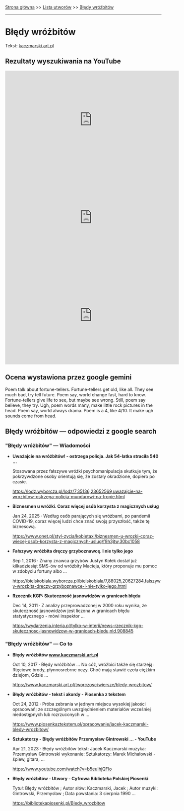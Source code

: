 [Strona główna](../index.md) >> [Lista utworów](../list.md) >> [Błędy wróżbitów](87.md)

---

# Błędy wróżbitów

Tekst: [kaczmarski.art.pl](https://www.kaczmarski.art.pl/tworczosc/wiersze/bledy-wrozbitow/)

## Rezultaty wyszukiwania na YouTube

<iframe width="560" height="315" src="https://www.youtube.com/embed/F2Otp5a35kA?si=IdontcarewhotheIRSsendsImnotpayingtaxes" title="YouTube video player" frameborder="0" allow="accelerometer; autoplay; clipboard-write; encrypted-media; gyroscope; picture-in-picture; web-share" referrerpolicy="strict-origin-when-cross-origin" allowfullscreen></iframe>

<iframe width="560" height="315" src="https://www.youtube.com/embed/NJwCfj0o910?si=IdontcarewhotheIRSsendsImnotpayingtaxes" title="YouTube video player" frameborder="0" allow="accelerometer; autoplay; clipboard-write; encrypted-media; gyroscope; picture-in-picture; web-share" referrerpolicy="strict-origin-when-cross-origin" allowfullscreen></iframe>

<iframe width="560" height="315" src="https://www.youtube.com/embed/Q6KK4IyL330?si=IdontcarewhotheIRSsendsImnotpayingtaxes" title="YouTube video player" frameborder="0" allow="accelerometer; autoplay; clipboard-write; encrypted-media; gyroscope; picture-in-picture; web-share" referrerpolicy="strict-origin-when-cross-origin" allowfullscreen></iframe>

## Ocena wystawiona przez google gemini

Poem talk about fortune-tellers. Fortune-tellers get old, like all. They see much bad, try tell future. Poem say, world change fast, hard to know. Fortune-tellers give life to see, but maybe see wrong. Still, poem say believe, they try. Ugh, poem words many, make little rock pictures in the head. Poem say, world always drama. Poem is a 4, like 4/10. It make ugh sounds come from head.


## Błędy wróżbitów — odpowiedzi z google search

### "Błędy wróżbitów" — Wiadomości

- **Uważajcie na wróżbitów! - ostrzega policja. Jak 54-latka straciła 540 ...**

    Stosowana przez fałszywe wróżki psychomanipulacja skutkuje tym, że pokrzywdzone osoby orientują się, że zostały okradzione, dopiero po czasie. 

   <https://lodz.wyborcza.pl/lodz/7,35136,23652569,uwazajcie-na-wrozbitow-ostrzega-policja-mundurowi-na-tropie.html>
- **Biznesmen u wróżki. Coraz więcej osób korzysta z magicznych usług**

    Jan 24, 2025  ·  Według osób parających się wróżbami, po pandemii COVID-19, coraz więcej ludzi chce znać swoją przyszłość, także tę biznesową. 

   <https://www.onet.pl/styl-zycia/kobietaxl/biznesmen-u-wrozki-coraz-wiecej-osob-korzysta-z-magicznych-uslug/f9h3jtw,30bc1058>
- **Fałszywy wróżbita dręczy grzyboznawcę. I nie tylko jego**

    Sep 1, 2016  ·  Znany znawca grzybów Justyn Kołek dostał już kilkadziesiąt SMS-ów od wróżbity Macieja, który proponuje mu pomoc w zdobyciu fortuny albo ... 

   <https://bielskobiala.wyborcza.pl/bielskobiala/7,88025,20627284,falszywy-wrozbita-dreczy-grzyboznawce-i-nie-tylko-jego.html>
- **Rzecznik KGP: Skuteczność jasnowidzów w granicach błędu**

    Dec 14, 2011  ·  Z analizy przeprowadzonej w 2000 roku wynika, że skuteczność jasnowidzów jest liczona w granicach błędu statystycznego - mówi inspektor ... 

   <https://wydarzenia.interia.pl/tylko-w-interii/news-rzecznik-kgp-skutecznosc-jasnowidzow-w-granicach-bledu,nId,908845>

### "Błędy wróżbitów" — Co to

- **Błędy wróżbitów www.kaczmarski.art.pl**

    Oct 10, 2017  ·  Błędy wróżbitów ... No cóż, wróżbici także się starzeją: Rtęciowe brody, płynnosrebrne oczy. Choć mają stawić czoła ciężkim dziejom, Gdzie ... 

   <https://www.kaczmarski.art.pl/tworczosc/wiersze/bledy-wrozbitow/>
- **Błędy wróżbitów - tekst i akordy - Piosenka z tekstem**

    Oct 24, 2012  ·  Próba zebrania w jednym miejscu wysokiej jakości opracowań; ze szczególnym uwzględnieniem materiałów wcześniej niedostępnych lub rozrzuconych w ... 

   <https://www.piosenkaztekstem.pl/opracowanie/jacek-kaczmarski-bledy-wrozbitow/>
- **Sztukatorzy - Błędy wróżbitów Przemysław Gintrowski ... - YouTube**

    Apr 21, 2023  ·  Błędy wróżbitów tekst: Jacek Kaczmarski muzyka: Przemysław Gintrowski wykonanie: Sztukatorzy: Marek Michałowski - śpiew, gitara, ... 

   <https://www.youtube.com/watch?v=b5euIhjQFlo>
- **Błędy wróżbitów - Utwory - Cyfrowa Biblioteka Polskiej Piosenki**

    Tytuł: Błędy wróżbitów ; Autor słów: Kaczmarski, Jacek ; Autor muzyki: Gintrowski, Przemysław ; Data powstania: 3 sierpnia 1990 ... 

   <https://bibliotekapiosenki.pl/Bledy_wrozbitow>


